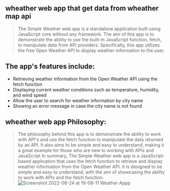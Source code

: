 ## wheather web app that get data from wheather map api
> The Simple Weather web app is a standalone application built using JavaScript core without any framework. The aim of this app is to demonstrate the ability to use the built-in JavaScript function, fetch, to manipulate data from API providers. Specifically, this app utilizes the free Open Weather API to display weather information to the user.
## The app's features include:
+ Retrieving weather information from the Open Weather API using the fetch function
+ Displaying current weather conditions such as temperature, humidity, and wind speed
+ Allow the user to search for weather information by city name
+ Showing an error message in case the city name is not found
## wheather web app Philosophy:
> The philosophy behind this app is to demonstrate the ability to work with API's and use the fetch function to manipulate the data returned by an API. It also aims to be simple and easy to understand, making it a great example for those who are new to working with APIs and JavaScript
In summary, The Simple Weather web app is a JavaScript-based application that uses the fetch function to retrieve and display weather information from the Open Weather API. It is designed to be simple and easy to understand, with the aim of showcasing the ability to work with APIs and the fetch function.
![Screenshot 2022-08-24 at 19-08-11 Weather Appp](https://user-images.githubusercontent.com/29811601/186484057-d4c8506d-f5e0-4e11-8611-e70aae186af1.png)

